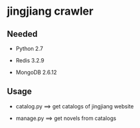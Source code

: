 # jingjiang crawler

## Needed

-   Python 2.7

-   Redis 3.2.9

-   MongoDB 2.6.12

## Usage

-   catalog.py ==> get catalogs of jingjiang website

-   manage.py  ==> get novels from catalogs
